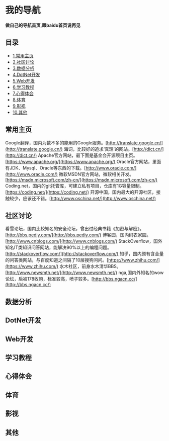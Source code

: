 # 我的导航

**做自己的导航首页,跟baidu首页说再见**

## 目录
  * [1.常用主页](#常用主页)
  * [2.社区讨论](#社区讨论)
  * [3.数据分析](#数据分析)
  * [4.DotNet开发](#dotnet开发)
  * [5.Web开发](#web开发)
  * [6.学习教程](#学习教程)
  * [7.心得体会](#心得体会)
  * [8.体育](#体育)
  * [9.影视](#影视)
  * [10.其他](#其他)

## 常用主页
 Google翻译，国内为数不多的能用的Google服务。[http://translate.google.cn/](http://translate.google.cn/)
 海词，比较好的追求‘真理’的网站。[http://dict.cn/](http://dict.cn/)
 Apache官方网站，最下面是基金会开源项目主页。[https://www.apache.org/](https://www.apache.org/)
 Oracle官方网站，里面有JDK、Mysql、Oracle等东西的下载。[http://www.oracle.com/](http://www.oracle.com/)
 微软MSDN官方网站，微软相关开发。[https://msdn.microsoft.com/zh-cn/](https://msdn.microsoft.com/zh-cn/)
 Coding.net，国内的git托管库，可建立私有项目，仓库有1G容量限制。[https://coding.net/](https://coding.net/)
 开源中国，国内最大的开源社区，接触较少，应该还不错。[http://www.oschina.net/](http://www.oschina.net/)

## 社区讨论
 看雪论坛，国内比较知名的安全论坛，曾出过经典书籍《加密与解密》。[http://bbs.pediy.com/](http://bbs.pediy.com/)
 博客园，国内码农家园。[http://www.cnblogs.com/](http://www.cnblogs.com/)
 StackOverflow，国外知名IT类知识问答网站，能解决90%以上的编程问题。[http://stackoverflow.com/](http://stackoverflow.com/)
 知乎，国内颇有含金量的问答类网站，与百度知道之间隔了10层搜狗问问。[https://www.zhihu.com/](https://www.zhihu.com/)
 水木社区，前身水木清华BBS。[http://www.newsmth.net/](http://www.newsmth.net/)
 nga,国内外知名的wow论坛，后被178收购，标准较高，喷子较多。[http://bbs.ngacn.cc/](http://bbs.ngacn.cc/)

## 数据分析


## DotNet开发


## Web开发


## 学习教程


## 心得体会


## 体育


## 影视


## 其他
